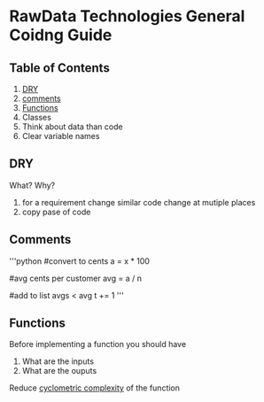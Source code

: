 # RawData Technologies General Coidng Guide


## Table of Contents
1. [DRY](#dry)
1. [comments](#comments)
1. [Functions](#Functions)
1. Classes
1. Think about data than code
1. Clear variable names

## DRY
What?
Why?
1. for a requirement change similar code change at mutiple places
2. copy pase of code

## Comments
'''python
#convert to cents
a = x * 100

#avg cents per customer 
avg = a / n

#add to list
avgs < avg
t += 1
'''

## Functions

Before implementing a function you should have
1. What are the inputs
2. What are the ouputs

Reduce [cyclometric complexity](https://en.wikipedia.org/wiki/Cyclomatic_complexity#Implications_for_software_testing) of the function

